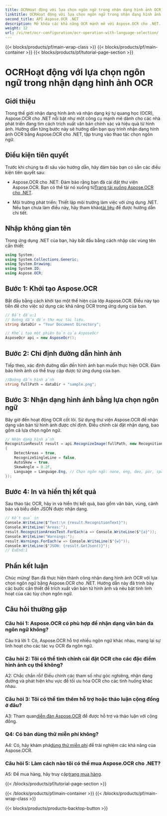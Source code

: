 ```yaml
---
title: OCRHoạt động với lựa chọn ngôn ngữ trong nhận dạng hình ảnh OCR
linktitle: OCRHoạt động với lựa chọn ngôn ngữ trong nhận dạng hình ảnh OCR
second_title: API Aspose.OCR .NET
description: Mở khóa các khả năng OCR mạnh mẽ với Aspose.OCR cho .NET. Trích xuất văn bản từ hình ảnh một cách liền mạch.
weight: 12
url: /vi/net/ocr-configuration/ocr-operation-with-language-selection/
---
```


{{< blocks/products/pf/main-wrap-class >}}
{{< blocks/products/pf/main-container >}}
{{< blocks/products/pf/tutorial-page-section >}}

# OCRHoạt động với lựa chọn ngôn ngữ trong nhận dạng hình ảnh OCR

## Giới thiệu

Trong thế giới nhận dạng hình ảnh và nhận dạng ký tự quang học (OCR), Aspose.OCR cho .NET nổi bật như một công cụ mạnh mẽ dành cho các nhà phát triển đang tìm cách trích xuất văn bản chính xác và hiệu quả từ hình ảnh. Hướng dẫn từng bước này sẽ hướng dẫn bạn quy trình nhận dạng hình ảnh OCR bằng Aspose.OCR cho .NET, tập trung vào thao tác chọn ngôn ngữ.

## Điều kiện tiên quyết

Trước khi chúng ta đi sâu vào hướng dẫn, hãy đảm bảo bạn có sẵn các điều kiện tiên quyết sau:

-  Aspose.OCR cho .NET: Đảm bảo rằng bạn đã cài đặt thư viện Aspose.OCR. Bạn có thể tải nó xuống từ[Trang tải xuống Aspose.OCR cho .NET](https://releases.aspose.com/ocr/net/).

- Môi trường phát triển: Thiết lập môi trường làm việc với ứng dụng .NET. Nếu bạn chưa làm điều này, hãy tham khảo[tài liệu](https://reference.aspose.com/ocr/net/) để được hướng dẫn chi tiết.

## Nhập không gian tên

Trong ứng dụng .NET của bạn, hãy bắt đầu bằng cách nhập các vùng tên cần thiết:

```csharp
using System;
using System.Collections.Generic;
using System.Drawing;
using System.IO;
using Aspose.OCR;
```

## Bước 1: Khởi tạo Aspose.OCR

Bắt đầu bằng cách khởi tạo một thể hiện của lớp Aspose.OCR. Điều này tạo tiền đề cho việc sử dụng các khả năng OCR trong ứng dụng của bạn.

```csharp
// Bắt đầu:1
// Đường dẫn đến thư mục tài liệu.
string dataDir = "Your Document Directory";

// Khởi tạo một phiên bản của AsposeOcr
AsposeOcr api = new AsposeOcr();
```

## Bước 2: Chỉ định đường dẫn hình ảnh

Tiếp theo, xác định đường dẫn đến hình ảnh bạn muốn thực hiện OCR. Đảm bảo hình ảnh có thể truy cập được từ ứng dụng của bạn.

```csharp
//Đường dẫn hình ảnh
string fullPath = dataDir + "sample.png";
```

## Bước 3: Nhận dạng hình ảnh bằng lựa chọn ngôn ngữ

Bây giờ đến hoạt động OCR cốt lõi. Sử dụng thư viện Aspose.OCR để nhận dạng văn bản từ hình ảnh được chỉ định. Điều chỉnh cài đặt nhận dạng, bao gồm cả lựa chọn ngôn ngữ.

```csharp
// Nhận dạng hình ảnh
RecognitionResult result = api.RecognizeImage(fullPath, new RecognitionSettings
{
    DetectAreas = true,
    RecognizeSingleLine = false,
    AutoSkew = true,
    SkewAngle = 0.2F,
    Language = Language.Eng, // Chọn ngôn ngữ: none, eng, deu, por, spa, fra, ita, cze, dan, dum, est, fin, lav, lit, nor, pol, rum, srp_hrv, slk, slv, swe, chi
});
```

## Bước 4: In và hiển thị kết quả

Sau thao tác OCR, hãy in và hiển thị kết quả, bao gồm văn bản, vùng, cảnh báo và biểu diễn JSON được nhận dạng.

```csharp
// Kết quả in
Console.WriteLine($"Text:\n {result.RecognitionText}");
Console.WriteLine("Areas:");
result.RecognitionAreasText.ForEach(a => Console.WriteLine($"{a}"));
Console.WriteLine("Warnings:");
result.Warnings.ForEach(w => Console.WriteLine($"{w}"));
Console.WriteLine($"JSON: {result.GetJson()}");
// ExEnd:1
```

## Phần kết luận

Chúc mừng! Bạn đã thực hiện thành công nhận dạng hình ảnh OCR với lựa chọn ngôn ngữ bằng Aspose.OCR cho .NET. Hướng dẫn này đã trình bày các bước cần thiết để trích xuất văn bản từ hình ảnh và nêu bật tính linh hoạt của các tùy chọn ngôn ngữ.

## Câu hỏi thường gặp

### Câu hỏi 1: Aspose.OCR có phù hợp để nhận dạng văn bản đa ngôn ngữ không?

Câu trả lời 1: Có, Aspose.OCR hỗ trợ nhiều ngôn ngữ khác nhau, mang lại sự linh hoạt cho các tác vụ OCR đa ngôn ngữ.

### Câu hỏi 2: Tôi có thể tinh chỉnh cài đặt OCR cho các đặc điểm hình ảnh cụ thể không?

A2: Chắc chắn rồi! Điều chỉnh các tham số như góc nghiêng, nhận dạng đường và phát hiện khu vực để tối ưu hóa OCR cho các tình huống khác nhau.

### Câu hỏi 3: Tôi có thể tìm thêm hỗ trợ hoặc thảo luận cộng đồng ở đâu?

 A3: Tham quan[diễn đàn Aspose.OCR](https://forum.aspose.com/c/ocr/16) để được hỗ trợ và thảo luận với cộng đồng.

### Q4: Có bản dùng thử miễn phí không?

 A4: Có, hãy khám phá[dùng thử miễn phí](https://releases.aspose.com/) để trải nghiệm các khả năng của Aspose.OCR.

### Câu hỏi 5: Làm cách nào tôi có thể mua Aspose.OCR cho .NET?

 A5: Để mua hàng, hãy truy cập[trang mua hàng](https://purchase.aspose.com/buy).

{{< /blocks/products/pf/tutorial-page-section >}}

{{< /blocks/products/pf/main-container >}}
{{< /blocks/products/pf/main-wrap-class >}}

{{< blocks/products/products-backtop-button >}}
